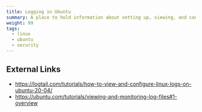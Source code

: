 ```yaml
---
title: Logging in Ubuntu
summary: A place to hold information about setting up, viewing, and controlling logging.
weight: 99
tags: 
  - linux
  - ubuntu
  - security
---
```


## External Links

* <https://logtail.com/tutorials/how-to-view-and-configure-linux-logs-on-ubuntu-20-04/>
* <https://ubuntu.com/tutorials/viewing-and-monitoring-log-files#1-overview>